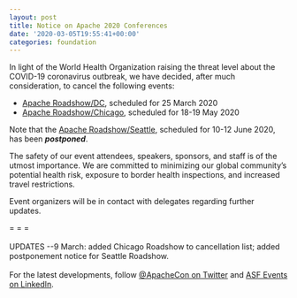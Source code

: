 ```yaml
---
layout: post
title: Notice on Apache 2020 Conferences
date: '2020-03-05T19:55:41+00:00'
categories: foundation
---
```

<p><span style="font-size: 14px;">In light of the World Health Organization raising the threat level about the COVID-19 coronavirus outbreak, we have decided, after much consideration, to cancel the following events:</span></p><ul><li><span style="font-size: 14px;"><a href="https://www.apachecon.com/usroadshowdc20/index.html" target="_blank">Apache Roadshow/DC</a>, scheduled for 25 March 2020</span></li><li><span style="font-size: 14px;"><a href="https://www.apachecon.com/chiroadshow20/" target="_blank">Apache Roadshow/Chicago</a>, scheduled for 18-19 May 2020</span></li></ul><p>Note that the&nbsp;<a href="https://www.apachecon.com/searoadshow20/" target="_blank" style="background-color: rgb(255, 255, 255);">Apache Roadshow/Seattle</a>, scheduled for 10-12 June 2020, has been <b><i>postponed</i></b>.</p><p><span style="font-size: 14px;">The safety of our event attendees, speakers, sponsors, and staff is of the utmost importance. We are committed to minimizing our global community’s potential health risk, exposure to border health inspections, and increased travel restrictions.</span></p><p><span style="font-size: 14px;">Event organizers will be in contact with delegates regarding further updates.</span></p><div>= = =</div><div><br></div><div>UPDATES --9 March: added Chicago Roadshow to cancellation list; added postponement notice for Seattle Roadshow.</div><div><br></div><div>For the latest developments, follow <a href="https://twitter.com/apachecon" target="_blank">@ApacheCon on Twitter</a> and <a href="https://www.linkedin.com/company/asf-events" target="_blank">ASF Events on LinkedIn</a>.</div>

